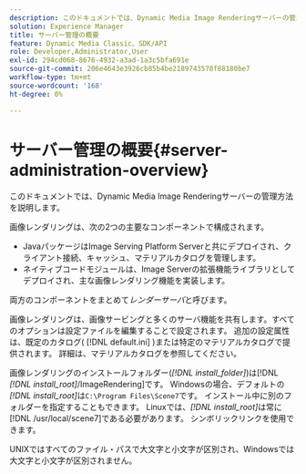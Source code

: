 ```yaml
---
description: このドキュメントでは、Dynamic Media Image Renderingサーバーの管理方法を説明します。
solution: Experience Manager
title: サーバー管理の概要
feature: Dynamic Media Classic、SDK/API
role: Developer,Administrator,User
exl-id: 294cd068-8676-4932-a3ad-1a3c5bfa691e
source-git-commit: 206e4643e3926cb85b4be2189743578f88180be7
workflow-type: tm+mt
source-wordcount: '168'
ht-degree: 0%

---
```


# サーバー管理の概要{#server-administration-overview}

このドキュメントでは、Dynamic Media Image Renderingサーバーの管理方法を説明します。

画像レンダリングは、次の2つの主要なコンポーネントで構成されます。

* JavaパッケージはImage Serving Platform Serverと共にデプロイされ、クライアント接続、キャッシュ、マテリアルカタログを管理します。
* ネイティブコードモジュールは、Image Serverの拡張機能ライブラリとしてデプロイされ、主な画像レンダリング機能を実装します。

両方のコンポーネントをまとめて&#x200B;*レンダーサーバ*&#x200B;と呼びます。

画像レンダリングは、画像サービングと多くのサーバ機能を共有します。すべてのオプションは設定ファイルを編集することで設定されます。 追加の設定属性は、既定のカタログ( [!DNL default.ini] )または特定のマテリアルカタログで提供されます。 詳細は、マテリアルカタログを参照してください。

画像レンダリングのインストールフォルダー(*[!DNL install_folder]*)は[!DNL *[!DNL install_root]*/ImageRendering]です。 Windowsの場合、デフォルトの&#x200B;*[!DNL install_root]*&#x200B;は`C:\Program Files\Scene7`です。 インストール中に別のフォルダーを指定することもできます。 Linuxでは、*[!DNL install_root]*&#x200B;は常に[!DNL /usr/local/scene7]である必要があります。 シンボリックリンクを使用できます。

UNIXではすべてのファイル・パスで大文字と小文字が区別され、Windowsでは大文字と小文字が区別されません。
